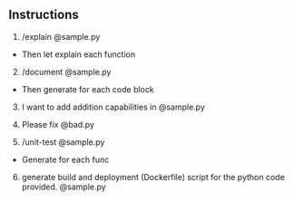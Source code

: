## Instructions

1. /explain @sample.py 
- Then let explain each function

2. /document @sample.py
- Then generate for each code block

3. I want to add addition capabilities in @sample.py

4. Please fix @bad.py

5. /unit-test @sample.py
- Generate for each func

6. generate build and deployment (Dockerfile) script for the python code provided. @sample.py